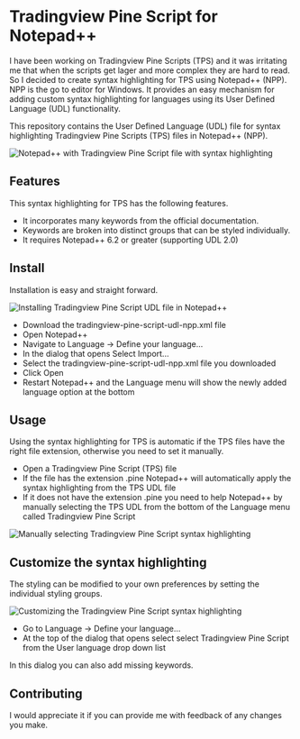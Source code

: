 # Tradingview Pine Script for Notepad++
I have been working on Tradingview Pine Scripts (TPS) and it was irritating me that when the scripts get lager and more complex they are hard to read. So I decided to create syntax highlighting for TPS using Notepad++ (NPP). NPP is the go to editor for Windows. It provides an easy mechanism for adding custom syntax highlighting for languages using its User Defined Language (UDL) functionality.

This repository contains the User Defined Language (UDL) file for syntax highlighting Tradingview Pine Scripts (TPS) files in Notepad++ (NPP).

![Notepad++ with Tradingview Pine Script file with syntax highlighting](https://github.com/nidkil/tradingview-pine-script-udl-npp/images/NPP_Tradingview_Pine_Script_Syntax_Highlighting.png "Notepad++ with Tradingview Pine Script file with syntax highlighting")

## Features
This syntax highlighting for TPS has the following features.
* It incorporates many keywords from the official documentation.
* Keywords are broken into distinct groups that can be styled individually.
* It requires Notepad++ 6.2 or greater (supporting UDL 2.0)

## Install
Installation is easy and straight forward.

![Installing Tradingview Pine Script UDL file in Notepad++](https://github.com/nidkil/tradingview-pine-script-udl-npp/images/NPP_Language_Menu.png "Installing Tradingview Pine Script UDL file in Notepad++")

* Download the tradingview-pine-script-udl-npp.xml file
* Open Notepad++
* Navigate to Language -> Define your language...
* In the dialog that opens Select Import... 
* Select the tradingview-pine-script-udl-npp.xml file you downloaded
* Click Open
* Restart Notepad++ and the Language menu will show the newly added language option at the bottom

## Usage
Using the syntax highlighting for TPS is automatic if the TPS files have the right file extension, otherwise you need to set it manually.
* Open a Tradingview Pine Script (TPS) file 
* If the file has the extension .pine Notepad++ will automatically apply the syntax highlighting from the TPS UDL file
* If it does not have the extension .pine you need to help Notepad++ by manually selecting the TPS UDL from the bottom of the Language menu called Tradingview Pine Script

![Manually selecting Tradingview Pine Script syntax highlighting](https://github.com/nidkil/tradingview-pine-script-udl-npp/images/NPP_TPS_Menu_Option.png "Manually selecting Tradingview Pine Script syntax highlighting")

## Customize the syntax highlighting
The styling can be modified to your own preferences by setting the individual styling groups.

![Customizing the Tradingview Pine Script syntax highlighting](https://github.com/nidkil/tradingview-pine-script-udl-npp/images/NPP_UDL_Dialog.png "Customizing the Tradingview Pine Script syntax highlighting")

* Go to Language -> Define your language... 
* At the top of the dialog that opens select select Tradingview Pine Script from the User language drop down list

In this dialog you can also add missing keywords.

## Contributing
I would appreciate it if you can provide me with feedback of any changes you make.